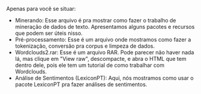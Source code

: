 Apenas para você se situar:

- Minerando: Esse arquivo é pra mostrar como fazer o trabalho de mineração de dados de texto. Apresentamos alguns pacotes e recursos que podem ser úteis nisso.
- Pré-processamento: Esse é um arquivo onde mostramos como fazer a tokenização, conversão pra corpus e limpeza de dados.
- Wordclouds2.rar: Esse é um arquivo RAR. Pode parecer não haver nada lá, mas clique em "View raw", descompacte, e abra o HTML que tem dentro dele, pois ele tem um tutorial de como trabalhar com Wordclouds.
- Análise de Sentimentos (LexiconPT): Aqui, nós mostramos como usar o pacote LexiconPT pra fazer análises de sentimentos.
